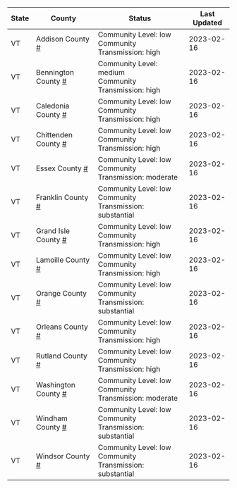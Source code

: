 State | County | Status | Last Updated
--- | --- | --- | --- 
VT | Addison County <a href="#addison_county">#</a> | <a name="addison_county"></a>Community Level: low<br/>Community Transmission: high | 2023-02-16
VT | Bennington County <a href="#bennington_county">#</a> | <a name="bennington_county"></a>Community Level: medium<br/>Community Transmission: high | 2023-02-16
VT | Caledonia County <a href="#caledonia_county">#</a> | <a name="caledonia_county"></a>Community Level: low<br/>Community Transmission: high | 2023-02-16
VT | Chittenden County <a href="#chittenden_county">#</a> | <a name="chittenden_county"></a>Community Level: low<br/>Community Transmission: high | 2023-02-16
VT | Essex County <a href="#essex_county">#</a> | <a name="essex_county"></a>Community Level: low<br/>Community Transmission: moderate | 2023-02-16
VT | Franklin County <a href="#franklin_county">#</a> | <a name="franklin_county"></a>Community Level: low<br/>Community Transmission: substantial | 2023-02-16
VT | Grand Isle County <a href="#grand_isle_county">#</a> | <a name="grand_isle_county"></a>Community Level: low<br/>Community Transmission: high | 2023-02-16
VT | Lamoille County <a href="#lamoille_county">#</a> | <a name="lamoille_county"></a>Community Level: low<br/>Community Transmission: high | 2023-02-16
VT | Orange County <a href="#orange_county">#</a> | <a name="orange_county"></a>Community Level: low<br/>Community Transmission: substantial | 2023-02-16
VT | Orleans County <a href="#orleans_county">#</a> | <a name="orleans_county"></a>Community Level: low<br/>Community Transmission: high | 2023-02-16
VT | Rutland County <a href="#rutland_county">#</a> | <a name="rutland_county"></a>Community Level: low<br/>Community Transmission: high | 2023-02-16
VT | Washington County <a href="#washington_county">#</a> | <a name="washington_county"></a>Community Level: low<br/>Community Transmission: moderate | 2023-02-16
VT | Windham County <a href="#windham_county">#</a> | <a name="windham_county"></a>Community Level: low<br/>Community Transmission: substantial | 2023-02-16
VT | Windsor County <a href="#windsor_county">#</a> | <a name="windsor_county"></a>Community Level: low<br/>Community Transmission: substantial | 2023-02-16
